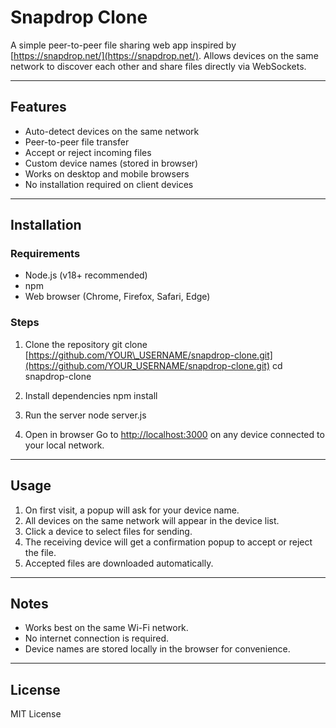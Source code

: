 # Snapdrop Clone

A simple peer-to-peer file sharing web app inspired by [https://snapdrop.net/](https://snapdrop.net/).
Allows devices on the same network to discover each other and share files directly via WebSockets.

---

## Features

* Auto-detect devices on the same network
* Peer-to-peer file transfer
* Accept or reject incoming files
* Custom device names (stored in browser)
* Works on desktop and mobile browsers
* No installation required on client devices

---

## Installation

### Requirements

* Node.js (v18+ recommended)
* npm
* Web browser (Chrome, Firefox, Safari, Edge)

### Steps

1. Clone the repository
   git clone [https://github.com/YOUR\_USERNAME/snapdrop-clone.git](https://github.com/YOUR_USERNAME/snapdrop-clone.git)
   cd snapdrop-clone

2. Install dependencies
   npm install

3. Run the server
   node server.js

4. Open in browser
   Go to [http://localhost:3000](http://localhost:3000) on any device connected to your local network.

---

## Usage

1. On first visit, a popup will ask for your device name.
2. All devices on the same network will appear in the device list.
3. Click a device to select files for sending.
4. The receiving device will get a confirmation popup to accept or reject the file.
5. Accepted files are downloaded automatically.

---

## Notes

* Works best on the same Wi-Fi network.
* No internet connection is required.
* Device names are stored locally in the browser for convenience.

---

## License

MIT License
